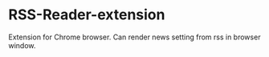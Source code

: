 RSS-Reader-extension
====================

Extension for Chrome browser. Can render news setting from rss in browser window.
